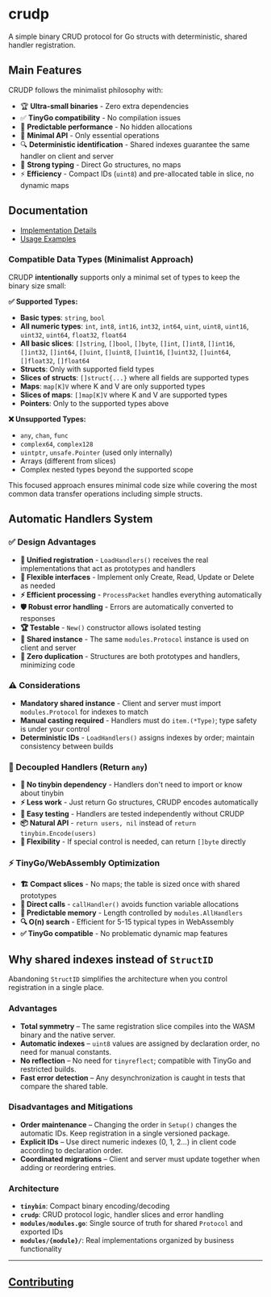 # crudp

A simple binary CRUD protocol for Go structs with deterministic, shared handler registration.


## Main Features

CRUDP follows the minimalist philosophy with:

- 🏆 **Ultra-small binaries** - Zero extra dependencies
- ✅ **TinyGo compatibility** - No compilation issues  
- 🎯 **Predictable performance** - No hidden allocations
- 🔧 **Minimal API** - Only essential operations
- 🔍 **Deterministic identification** - Shared indexes guarantee the same handler on client and server
- 💪 **Strong typing** - Direct Go structures, no maps
- ⚡ **Efficiency** - Compact IDs (`uint8`) and pre-allocated table in slice, no dynamic maps


## Documentation

- [Implementation Details](docs/IMPLEMENTATION.md)
- [Usage Examples](docs/USAGE_EXAMPLE.md)


### Compatible Data Types (Minimalist Approach)

CRUDP **intentionally** supports only a minimal set of types to keep the binary size small:

**✅ Supported Types:**
- **Basic types**: `string`, `bool`
- **All numeric types**: `int`, `int8`, `int16`, `int32`, `int64`, `uint`, `uint8`, `uint16`, `uint32`, `uint64`, `float32`, `float64`
- **All basic slices**: `[]string`, `[]bool`, `[]byte`, `[]int`, `[]int8`, `[]int16`, `[]int32`, `[]int64`, `[]uint`, `[]uint8`, `[]uint16`, `[]uint32`, `[]uint64`, `[]float32`, `[]float64`
- **Structs**: Only with supported field types
- **Slices of structs**: `[]struct{...}` where all fields are supported types
- **Maps**: `map[K]V` where K and V are only supported types
- **Slices of maps**: `[]map[K]V` where K and V are supported types
- **Pointers**: Only to the supported types above

**❌ Unsupported Types:**
- `any`, `chan`, `func`
- `complex64`, `complex128`
- `uintptr`, `unsafe.Pointer` (used only internally)
- Arrays (different from slices)
- Complex nested types beyond the supported scope

This focused approach ensures minimal code size while covering the most common data transfer operations including simple structs.

## Automatic Handlers System

### ✅ Design Advantages

- **🎯 Unified registration** - `LoadHandlers()` receives the real implementations that act as prototypes and handlers
- **🔧 Flexible interfaces** - Implement only Create, Read, Update or Delete as needed
- **⚡ Efficient processing** - `ProcessPacket` handles everything automatically
- **🛡️ Robust error handling** - Errors are automatically converted to responses
- **🏆 Testable** - `New()` constructor allows isolated testing
- **🔄 Shared instance** - The same `modules.Protocol` instance is used on client and server
- **💪 Zero duplication** - Structures are both prototypes and handlers, minimizing code

### ⚠️ Considerations

- **Mandatory shared instance** - Client and server must import `modules.Protocol` for indexes to match
- **Manual casting required** - Handlers must do `item.(*Type)`; type safety is under your control
- **Deterministic IDs** - `LoadHandlers()` assigns indexes by order; maintain consistency between builds

### 🎯 Decoupled Handlers (Return `any`)

- **🔧 No tinybin dependency** - Handlers don't need to import or know about tinybin
- **⚡ Less work** - Just return Go structures, CRUDP encodes automatically
- **🧪 Easy testing** - Handlers are tested independently without CRUDP
- **📦 Natural API** - `return users, nil` instead of `return tinybin.Encode(users)`
- **🔄 Flexibility** - If special control is needed, can return `[]byte` directly

### ⚡ TinyGo/WebAssembly Optimization

- **🏗️ Compact slices** - No maps; the table is sized once with shared prototypes
- **🎯 Direct calls** - `callHandler()` avoids function variable allocations
- **💾 Predictable memory** - Length controlled by `modules.AllHandlers`
- **🔍 O(n) search** - Efficient for 5-15 typical types in WebAssembly
- **✅ TinyGo compatible** - No problematic dynamic map features

## Why shared indexes instead of `StructID`

Abandoning `StructID` simplifies the architecture when you control registration in a single place.

### Advantages

- **Total symmetry** – The same registration slice compiles into the WASM binary and the native server.
- **Automatic indexes** – `uint8` values are assigned by declaration order, no need for manual constants.
- **No reflection** – No need for `tinyreflect`; compatible with TinyGo and restricted builds.
- **Fast error detection** – Any desynchronization is caught in tests that compare the shared table.

### Disadvantages and Mitigations

- **Order maintenance** – Changing the order in `Setup()` changes the automatic IDs. Keep registration in a single versioned package.
- **Explicit IDs** – Use direct numeric indexes (0, 1, 2...) in client code according to declaration order.
- **Coordinated migrations** – Client and server must update together when adding or reordering entries.

### Architecture

- **`tinybin`**: Compact binary encoding/decoding
- **`crudp`**: CRUD protocol logic, handler slices and error handling
- **`modules/modules.go`**: Single source of truth for shared `Protocol` and exported IDs
- **`modules/{module}/`**: Real implementations organized by business functionality






---
## [Contributing](https://github.com/cdvelop/cdvelop/blob/main/CONTRIBUTING.md)